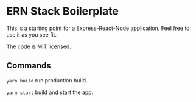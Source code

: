 # ERN Stack Boilerplate

This is a starting point for a Express-React-Node application. Feel free to use it as you see fit.

The code is MIT licensed.

## Commands

`yarn build` run production build.

`yarn start` build and start the app.